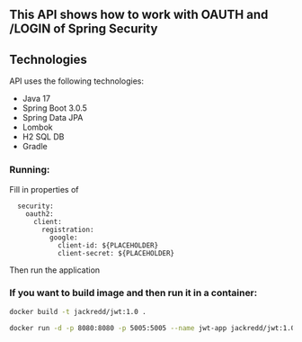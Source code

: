 ## This API shows how to work with OAUTH and /LOGIN of Spring Security

## Technologies

API uses the following technologies:
- Java 17
- Spring Boot 3.0.5
- Spring Data JPA
- Lombok
- H2 SQL DB
- Gradle

### Running:
Fill in properties of 
```properties
  security:
    oauth2:
      client:
        registration:
          google:
            client-id: ${PLACEHOLDER}
            client-secret: ${PLACEHOLDER}
```            
Then run the application

### If you want to build image and then run it in a container: 

```bash
docker build -t jackredd/jwt:1.0 .

docker run -d -p 8080:8080 -p 5005:5005 --name jwt-app jackredd/jwt:1.0

```

